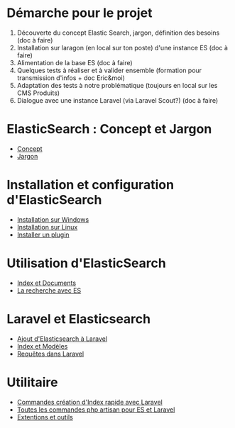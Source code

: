 # Démarche pour le projet

1. Découverte du concept Elastic Search, jargon, définition des besoins (doc à faire)
1. Installation sur laragon (en local sur ton poste) d'une instance ES (doc à faire)
1. Alimentation de la base ES (doc à faire)
1. Quelques tests à réaliser et à valider ensemble (formation pour transmission d'infos + doc Eric&moi)
1. Adaptation des tests à notre problématique (toujours en local sur les CMS Produits)
1. Dialogue avec une instance Laravel (via Laravel Scout?) (doc à faire)

# ElasticSearch : Concept et Jargon

- [Concept](../1-Concept/Concept)
- [Jargon](../1-Concept/Terminologie)


# Installation et configuration d'ElasticSearch

- [Installation sur Windows](../2-Installation/Installation-windows) 
- [Installation sur Linux](../2-Installation/Installation-linux)
- [Installer un plugin](../2-Installation/Plugin) 

# Utilisation d'ElasticSearch

- [Index et Documents](../3-Elasticsearch/apprentissage) 
- [La recherche avec ES](../3-Elasticsearch/Recherche)

# Laravel et Elasticsearch

- [Ajout d'Elasticsearch à Laravel](../4-Laravel/Configuration-de-Laravel) 
- [Index et Modèles](../4-Laravel/Index-et-modeles)
- [Requêtes dans Laravel](../4-Laravel/Requêtes-dans-Laravel)

# Utilitaire

- [Commandes création d'Index rapide avec Laravel](../5-Utilitaire/Creation-Index-Laravel) 
- [Toutes les commandes php artisan pour ES et Laravel](../5-Utilitaire/Liste-Commandes-ES-Laravel)
- [Extentions et outils](../5-Utilitaire/Outils)
